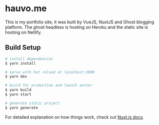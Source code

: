 # hauvo.me

This is my portfolio site, it was built by VueJS, NuxtJS and Ghost blogging platform. The ghost headless is hosting on Heroku and the static site is hosting on Netlify.

## Build Setup

```bash
# install dependencies
$ yarn install

# serve with hot reload at localhost:3000
$ yarn dev

# build for production and launch server
$ yarn build
$ yarn start

# generate static project
$ yarn generate
```

For detailed explanation on how things work, check out [Nuxt.js docs](https://nuxtjs.org).
